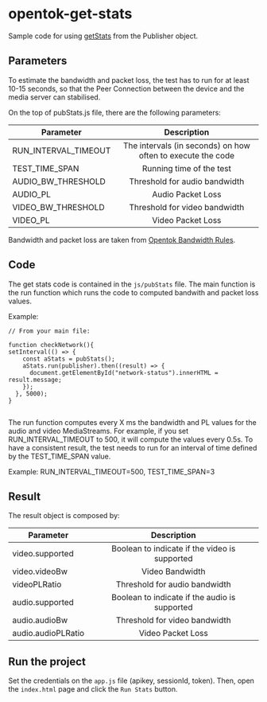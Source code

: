 # opentok-get-stats

Sample code for using [getStats](https://tokbox.com/developer/sdks/js/reference/Publisher.html#getStats) from the Publisher object.

## Parameters

To estimate the bandwidth and packet loss, the test has to run for at least 10-15 seconds, so that the Peer Connection between the device and the media server can stabilised.

On the top of pubStats.js file, there are the following parameters:

| Parameter   |      Description      | 
|----------|:-------------------------------:|
| RUN\_INTERVAL\_TIMEOUT |  The intervals (in seconds) on how often to execute the code  | 
| TEST\_TIME\_SPAN |   Running time of the test   | 
| AUDIO\_BW\_THRESHOLD|  Threshold for audio bandwidth  | 
| AUDIO\_PL |  Audio Packet Loss   | 
| VIDEO\_BW\_THRESHOLD | Threshold for video bandwidth    | 
| VIDEO\_PL | Video Packet Loss     | 

Bandwidth and packet loss are taken from [Opentok Bandwidth Rules](https://support.tokbox.com/hc/en-us/articles/360029732311-What-is-the-minimum-bandwidth-requirement-to-use-OpenTok-).


## Code

The get stats code is contained in the `js/pubStats` file. 
The main function is the run function which runs the code to computed bandwith and packet loss values.

Example: 

```
// From your main file: 

function checkNetwork(){
setInterval(() => {
    const aStats = pubStats();
    aStats.run(publisher).then((result) => {
      document.getElementById("network-status").innerHTML = result.message;
    });
  }, 5000);
}


```

The run function computes every X ms the bandwidth and PL values for the audio and video MediaStreams. For example, if you set RUN\_INTERVAL\_TIMEOUT to 500, it will compute the values every 0.5s. To have a consistent result, the test needs to run for an interval of time defined by the TEST\_TIME\_SPAN value. 

Example: RUN\_INTERVAL\_TIMEOUT=500, TEST\_TIME\_SPAN=3


## Result

The result object is composed by: 

| Parameter   |      Description      | 
|----------|:-------------------------------:|
| video.supported |  Boolean to indicate if the video is supported  | 
| video.videoBw |   Video Bandwidth   | 
| videoPLRatio|  Threshold for audio bandwidth  | 
| audio.supported |  Boolean to indicate if the audio is supported  | 
| audio.audioBw| Threshold for video bandwidth    | 
| audio.audioPLRatio| Video Packet Loss     | 



## Run the project

Set the credentials on the `app.js` file (apikey, sessionId, token). Then, open the `index.html` page and click the `Run Stats` button.


